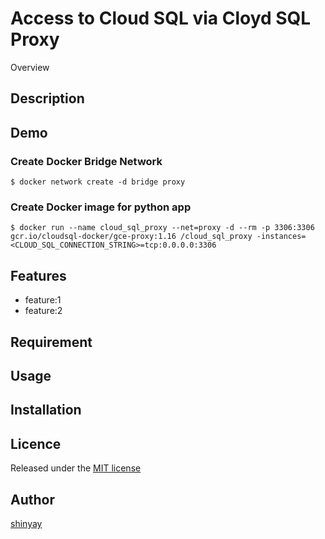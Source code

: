 # Access to Cloud SQL via Cloyd SQL Proxy

Overview

## Description

## Demo
### Create Docker Bridge Network
```
$ docker network create -d bridge proxy
```

### Create Docker image for python app
```
$ docker run --name cloud_sql_proxy --net=proxy -d --rm -p 3306:3306 gcr.io/cloudsql-docker/gce-proxy:1.16 /cloud_sql_proxy -instances=<CLOUD_SQL_CONNECTION_STRING>=tcp:0.0.0.0:3306
```

## Features

- feature:1
- feature:2

## Requirement

## Usage

## Installation

## Licence

Released under the [MIT license](https://gist.githubusercontent.com/shinyay/56e54ee4c0e22db8211e05e70a63247e/raw/34c6fdd50d54aa8e23560c296424aeb61599aa71/LICENSE)

## Author

[shinyay](https://github.com/shinyay)

